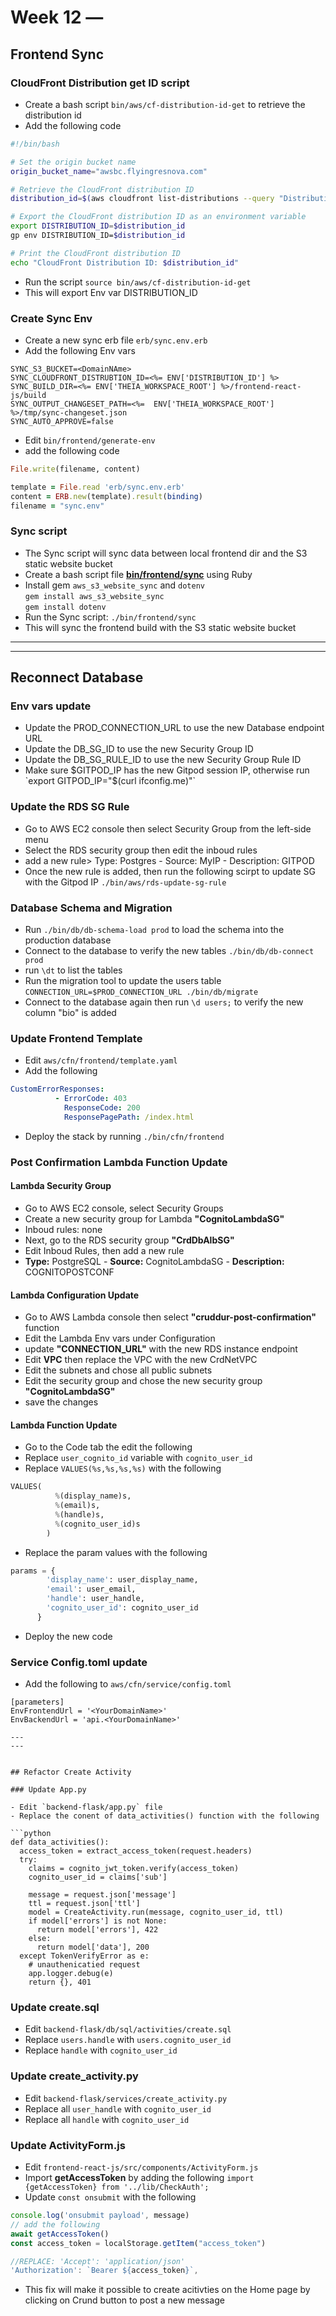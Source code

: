 # Week 12 — 




## Frontend Sync

### CloudFront Distribution get ID script

- Create a bash script `bin/aws/cf-distribution-id-get` to retrieve the distribution id
- Add the following code
```bash
#!/bin/bash

# Set the origin bucket name
origin_bucket_name="awsbc.flyingresnova.com"

# Retrieve the CloudFront distribution ID
distribution_id=$(aws cloudfront list-distributions --query "DistributionList.Items[?Origins.Items[?DomainName=='$origin_bucket_name.s3.amazonaws.com']].Id" --output text)

# Export the CloudFront distribution ID as an environment variable
export DISTRIBUTION_ID=$distribution_id
gp env DISTRIBUTION_ID=$distribution_id

# Print the CloudFront distribution ID
echo "CloudFront Distribution ID: $distribution_id"
```
- Run the script `source bin/aws/cf-distribution-id-get`
- This will export Env var DISTRIBUTION_ID


### Create Sync Env

- Create a new sync erb file `erb/sync.env.erb`
- Add the following Env vars
```
SYNC_S3_BUCKET=<DomainNAme>
SYNC_CLOUDFRONT_DISTRUBTION_ID=<%= ENV['DISTRIBUTION_ID'] %>
SYNC_BUILD_DIR=<%= ENV['THEIA_WORKSPACE_ROOT'] %>/frontend-react-js/build
SYNC_OUTPUT_CHANGESET_PATH=<%=  ENV['THEIA_WORKSPACE_ROOT'] %>/tmp/sync-changeset.json
SYNC_AUTO_APPROVE=false
```
- Edit `bin/frontend/generate-env`
- add the following code
```ruby
File.write(filename, content)

template = File.read 'erb/sync.env.erb'
content = ERB.new(template).result(binding)
filename = "sync.env"
```

### Sync script

- The Sync script will sync data between local frontend dir and the S3 static website bucket
- Create a bash script file [**bin/frontend/sync**](https://github.com/astroveny/aws-bootcamp-cruddur-2023/blob/13f7e21170d0f1126cd71c1c9129693f23ad725d/bin/frontend/sync) using Ruby
- Install gem `aws_s3_website_sync` and `dotenv`  
`gem install aws_s3_website_sync`  
`gem install dotenv`  
- Run the Sync script: `./bin/frontend/sync`
- This will sync the frontend build with the S3 static website bucket 

---
---

## Reconnect Database

### Env vars update

- Update the PROD_CONNECTION_URL to use the new Database endpoint URL
- Update the DB_SG_ID to use the new Security Group ID
- Update the DB_SG_RULE_ID to use the new Security Group Rule ID
- Make sure $GITPOD_IP has the new Gitpod session IP, otherwise run
`export GITPOD_IP="$(curl ifconfig.me)"`

### Update the RDS SG Rule

- Go to AWS EC2 console then select Security Group from the left-side menu
- Select the RDS security group then edit the inboud rules
- add a new rule> Type: Postgres - Source: MyIP - Description: GITPOD
- Once the new rule is added, then run the following scirpt to update SG with the Gitpod IP
`./bin/aws/rds-update-sg-rule`

### Database Schema and Migration

- Run `./bin/db/db-schema-load prod` to load the schema into the production database
- Connect to the database to verify the new tables `./bin/db/db-connect prod`
- run `\dt` to list the tables
- Run the migration tool to update the users table
`CONNECTION_URL=$PROD_CONNECTION_URL ./bin/db/migrate`
- Connect to the database again then run `\d users;` to verify the new column "bio" is added


### Update Frontend Template

- Edit `aws/cfn/frontend/template.yaml`
- Add the following
```yml
CustomErrorResponses:
          - ErrorCode: 403
            ResponseCode: 200
            ResponsePagePath: /index.html
```
- Deploy the stack by running `./bin/cfn/frontend`


### Post Confirmation Lambda Function Update


#### Lambda Security Group
- Go to AWS EC2 console, select Security Groups
- Create a new security group for Lambda **"CognitoLambdaSG"**
- Inboud rules: none
- Next, go to the RDS security group **"CrdDbAlbSG"**
- Edit Inboud Rules, then add a new rule
- **Type:** PostgreSQL - **Source:** CognitoLambdaSG - **Description:** COGNITOPOSTCONF

#### Lambda Configuration Update
- Go to AWS Lambda console then select **"cruddur-post-confirmation"** function
- Edit the Lambda Env vars under Configuration
- update **"CONNECTION_URL"** with the new RDS instance endpoint
- Edit **VPC** then replace the VPC with the new CrdNetVPC
- Edit the subnets and chose all public subnets
- Edit the security group and chose the new security group **"CognitoLambdaSG"**
- save the changes 

#### Lambda Function Update

- Go to the Code tab the edit the following
- Replace `user_cognito_id` variable with `cognito_user_id`
- Replace `VALUES(%s,%s,%s,%s)` with the following
```python
VALUES(
          %(display_name)s,
          %(email)s,
          %(handle)s,
          %(cognito_user_id)s
        )
```
- Replace the param values with the following
```python
params = {
        'display_name': user_display_name,
        'email': user_email,
        'handle': user_handle,
        'cognito_user_id': cognito_user_id
      }
```
- Deploy the new code

### Service Config.toml update

- Add the following to `aws/cfn/service/config.toml`
```
[parameters]
EnvFrontendUrl = '<YourDomainName>'
EnvBackendUrl = 'api.<YourDomainName>'

---
---


## Refactor Create Activity

### Update App.py 

- Edit `backend-flask/app.py` file 
- Replace the conent of data_activities() function with the following

```python
def data_activities():
  access_token = extract_access_token(request.headers)
  try:
    claims = cognito_jwt_token.verify(access_token)
    cognito_user_id = claims['sub']

    message = request.json['message']
    ttl = request.json['ttl']
    model = CreateActivity.run(message, cognito_user_id, ttl)
    if model['errors'] is not None:
      return model['errors'], 422
    else:
      return model['data'], 200
  except TokenVerifyError as e:
    # unauthenicatied request
    app.logger.debug(e)
    return {}, 401
```

### Update create.sql

- Edit `backend-flask/db/sql/activities/create.sql `
- Replace `users.handle` with `users.cognito_user_id`
- Replace `handle` with `cognito_user_id`

### Update create_activity.py

- Edit `backend-flask/services/create_activity.py`
- Replace all `user_handle` with `cognito_user_id`
- Replace all `handle` with `cognito_user_id`


### Update ActivityForm.js

- Edit `frontend-react-js/src/components/ActivityForm.js`
- Import **getAccessToken** by adding the following
`import {getAccessToken} from '../lib/CheckAuth';`
- Update `const onsubmit` with the following
```js
console.log('onsubmit payload', message)
// add the following
await getAccessToken()
const access_token = localStorage.getItem("access_token")

//REPLACE: 'Accept': 'application/json'
'Authorization': `Bearer ${access_token}`,
```

- This fix will make it possible to create acitivties on the Home page by clicking on Crund button to post a new message